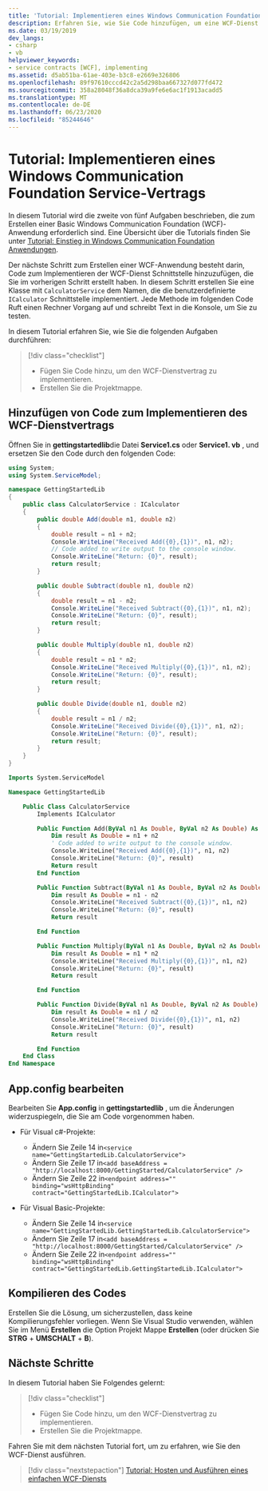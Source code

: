 ```yaml
---
title: 'Tutorial: Implementieren eines Windows Communication Foundation Service-Vertrags'
description: Erfahren Sie, wie Sie Code hinzufügen, um eine WCF-Dienst Schnittstelle als Teil einer Reihe von Artikeln zu implementieren, die Ihnen den Einstieg in die Erstellung einer WCF-Anwendung erleichtern.
ms.date: 03/19/2019
dev_langs:
- csharp
- vb
helpviewer_keywords:
- service contracts [WCF], implementing
ms.assetid: d5ab51ba-61ae-403e-b3c8-e2669e326806
ms.openlocfilehash: 89f97610cccd42c2a5d298baa667327d077fd472
ms.sourcegitcommit: 358a28048f36a8dca39a9fe6e6ac1f1913acadd5
ms.translationtype: MT
ms.contentlocale: de-DE
ms.lasthandoff: 06/23/2020
ms.locfileid: "85244646"
---
```

# <a name="tutorial-implement-a-windows-communication-foundation-service-contract"></a>Tutorial: Implementieren eines Windows Communication Foundation Service-Vertrags

In diesem Tutorial wird die zweite von fünf Aufgaben beschrieben, die zum Erstellen einer Basic Windows Communication Foundation (WCF)-Anwendung erforderlich sind. Eine Übersicht über die Tutorials finden Sie unter [Tutorial: Einstieg in Windows Communication Foundation Anwendungen](getting-started-tutorial.md).

Der nächste Schritt zum Erstellen einer WCF-Anwendung besteht darin, Code zum Implementieren der WCF-Dienst Schnittstelle hinzuzufügen, die Sie im vorherigen Schritt erstellt haben. In diesem Schritt erstellen Sie eine Klasse mit `CalculatorService` dem Namen, die die benutzerdefinierte `ICalculator` Schnittstelle implementiert. Jede Methode im folgenden Code Ruft einen Rechner Vorgang auf und schreibt Text in die Konsole, um Sie zu testen.

In diesem Tutorial erfahren Sie, wie Sie die folgenden Aufgaben durchführen:
> [!div class="checklist"]
>
> - Fügen Sie Code hinzu, um den WCF-Dienstvertrag zu implementieren.
> - Erstellen Sie die Projektmappe.

## <a name="add-code-to-implement-the-wcf-service-contract"></a>Hinzufügen von Code zum Implementieren des WCF-Dienstvertrags

Öffnen Sie in **gettingstartedlib**die Datei **Service1.cs** oder **Service1. vb** , und ersetzen Sie den Code durch den folgenden Code:

```csharp
using System;
using System.ServiceModel;

namespace GettingStartedLib
{
    public class CalculatorService : ICalculator
    {
        public double Add(double n1, double n2)
        {
            double result = n1 + n2;
            Console.WriteLine("Received Add({0},{1})", n1, n2);
            // Code added to write output to the console window.
            Console.WriteLine("Return: {0}", result);
            return result;
        }

        public double Subtract(double n1, double n2)
        {
            double result = n1 - n2;
            Console.WriteLine("Received Subtract({0},{1})", n1, n2);
            Console.WriteLine("Return: {0}", result);
            return result;
        }

        public double Multiply(double n1, double n2)
        {
            double result = n1 * n2;
            Console.WriteLine("Received Multiply({0},{1})", n1, n2);
            Console.WriteLine("Return: {0}", result);
            return result;
        }

        public double Divide(double n1, double n2)
        {
            double result = n1 / n2;
            Console.WriteLine("Received Divide({0},{1})", n1, n2);
            Console.WriteLine("Return: {0}", result);
            return result;
        }
    }
}
```

```vb
Imports System.ServiceModel

Namespace GettingStartedLib

    Public Class CalculatorService
        Implements ICalculator

        Public Function Add(ByVal n1 As Double, ByVal n2 As Double) As Double Implements ICalculator.Add
            Dim result As Double = n1 + n2
            ' Code added to write output to the console window.
            Console.WriteLine("Received Add({0},{1})", n1, n2)
            Console.WriteLine("Return: {0}", result)
            Return result
        End Function

        Public Function Subtract(ByVal n1 As Double, ByVal n2 As Double) As Double Implements ICalculator.Subtract
            Dim result As Double = n1 - n2
            Console.WriteLine("Received Subtract({0},{1})", n1, n2)
            Console.WriteLine("Return: {0}", result)
            Return result

        End Function

        Public Function Multiply(ByVal n1 As Double, ByVal n2 As Double) As Double Implements ICalculator.Multiply
            Dim result As Double = n1 * n2
            Console.WriteLine("Received Multiply({0},{1})", n1, n2)
            Console.WriteLine("Return: {0}", result)
            Return result

        End Function

        Public Function Divide(ByVal n1 As Double, ByVal n2 As Double) As Double Implements ICalculator.Divide
            Dim result As Double = n1 / n2
            Console.WriteLine("Received Divide({0},{1})", n1, n2)
            Console.WriteLine("Return: {0}", result)
            Return result

        End Function
    End Class
End Namespace
```

## <a name="edit-appconfig"></a>App.config bearbeiten

Bearbeiten Sie **App.config** in **gettingstartedlib** , um die Änderungen widerzuspiegeln, die Sie am Code vorgenommen haben.

- Für Visual c#-Projekte:
  - Ändern Sie Zeile 14 in`<service name="GettingStartedLib.CalculatorService">`
  - Ändern Sie Zeile 17 in`<add baseAddress = "http://localhost:8000/GettingStarted/CalculatorService" />`
  - Ändern Sie Zeile 22 in`<endpoint address="" binding="wsHttpBinding" contract="GettingStartedLib.ICalculator">`

- Für Visual Basic-Projekte:
  - Ändern Sie Zeile 14 in`<service name="GettingStartedLib.GettingStartedLib.CalculatorService">`
  - Ändern Sie Zeile 17 in`<add baseAddress = "http://localhost:8000/GettingStarted/CalculatorService" />`
  - Ändern Sie Zeile 22 in`<endpoint address="" binding="wsHttpBinding" contract="GettingStartedLib.GettingStartedLib.ICalculator">`

## <a name="compile-the-code"></a>Kompilieren des Codes

Erstellen Sie die Lösung, um sicherzustellen, dass keine Kompilierungsfehler vorliegen. Wenn Sie Visual Studio verwenden, wählen Sie im Menü **Erstellen** die Option Projekt Mappe **Erstellen** (oder drücken Sie **STRG** + **UMSCHALT** + **B**).

## <a name="next-steps"></a>Nächste Schritte

In diesem Tutorial haben Sie Folgendes gelernt:
> [!div class="checklist"]
>
> - Fügen Sie Code hinzu, um den WCF-Dienstvertrag zu implementieren.
> - Erstellen Sie die Projektmappe.

Fahren Sie mit dem nächsten Tutorial fort, um zu erfahren, wie Sie den WCF-Dienst ausführen.

> [!div class="nextstepaction"]
> [Tutorial: Hosten und Ausführen eines einfachen WCF-Diensts](how-to-host-and-run-a-basic-wcf-service.md)
